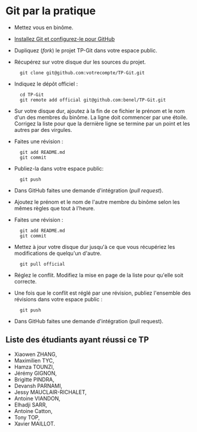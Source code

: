 Git par la pratique
===================

* Mettez vous en binôme.
* [Installez Git et configurez-le pour GitHub](http://help.github.com/set-up-git-redirect/)
* Dupliquez (*fork*) le projet TP-Git dans votre espace public.
* Récupérez sur votre disque dur les sources du projet.

        git clone git@github.com:votrecompte/TP-Git.git

* Indiquez le dépôt officiel :

        cd TP-Git
        git remote add official git@github.com:benel/TP-Git.git 

* Sur votre disque dur, ajoutez à la fin de ce fichier le prénom et le nom d'un des membres du binôme. La ligne doit commencer par une étoile. Corrigez la liste pour que la dernière ligne se termine par un point et les autres par des virgules.
* Faites une révision :

        git add README.md
        git commit

* Publiez-la dans votre espace public:

        git push

* Dans GitHub faites une demande d'intégration (*pull request*). 
* Ajoutez le prénom et le nom de l'autre membre du binôme selon les mêmes règles que tout à l'heure.
* Faites une révision :

        git add README.md
        git commit

* Mettez à jour votre disque dur jusqu'à ce que vous récupériez les modifications de quelqu'un d'autre.

        git pull official 

* Réglez le conflit. Modifiez la mise en page de la liste pour qu'elle soit correcte.
* Une fois que le conflit est réglé par une révision, publiez l'ensemble des révisions dans votre espace public :

        git push

* Dans GitHub faites une demande d'intégration (pull request).

Liste des étudiants ayant réussi ce TP
--------------------------------------

* Xiaowen ZHANG,
* Maximilien TYC,
* Hamza TOUNZI,
* Jérémy GIGNON,
* Brigitte PINDRA,
* Devansh PARNAMI,
* Jessy MAUCLAIR-RICHALET,
* Antoine VIANDON,
* Elhadji SARR,
* Antoine Catton,
* Tony TOP,
* Xavier MAILLOT.

